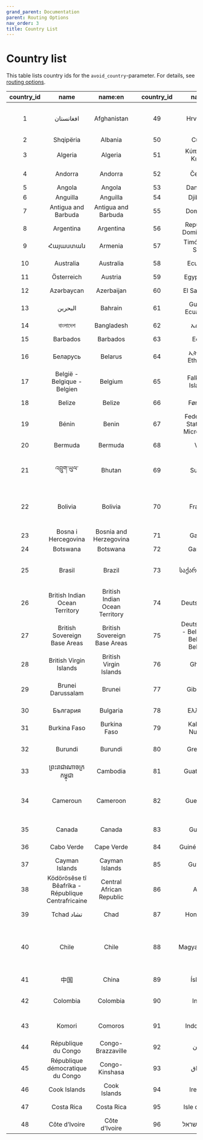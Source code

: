 ```yaml
---
grand_parent: Documentation
parent: Routing Options
nav_order: 3
title: Country List
---
```


# Country list
This table lists country ids for the `avoid_country`-parameter. For details, see [routing options](documentation/routing-options).

  | country_id |                        name                        |             name:en            |   | country_id |                    name                   |             name:en            |   | country_id |                   name                  |        name:en        |   | country_id |                      name                     |                    name:en                    |   | country_id |                    name                   |          name:en         |
  |:----------:|:--------------------------------------------------:|:------------------------------:|---|:----------:|:-----------------------------------------:|:------------------------------:|---|:----------:|:---------------------------------------:|:---------------------:|---|:----------:|:---------------------------------------------:|:---------------------------------------------:|---|:----------:|:-----------------------------------------:|:------------------------:|
  |      1     | افغانستان                                          | Afghanistan                    |   |     49     | Hrvatska                                  | Croatia                        |   |     97     | Italia                                  | Italy                 |   |     145    | Nigeria                                       | Nigeria                                       |   |     193    | Schweiz - Suisse - Svizzera - Svizra      | Switzerland              |
  |      2     | Shqipëria                                          | Albania                        |   |     50     | Cuba                                      | Cuba                           |   |     98     | Jamaica                                 | Jamaica               |   |     146    | Niuē                                          | Niue                                          |   |     194    | سوريا                                     | Syria                    |
  |      3     | Algeria                                            | Algeria                        |   |     51     | Κύπρος - Kıbrıs                           | Cyprus                         |   |     99     | Jangy-ayyl                              | Jangy-ayyl            |   |     147    | 조선민주주의인민공화국                        | North Korea                                   |   |     195    | 臺灣                                      | Taiwan                   |
  |      4     | Andorra                                            | Andorra                        |   |     52     | Česko                                     | Czech Republic                 |   |     100    | 日本                                    | Japan                 |   |     148    | Norge                                         | Norway                                        |   |     196    | Тоҷикистон                                | Tajikistan               |
  |      5     | Angola                                             | Angola                         |   |     53     | Danmark                                   | Denmark                        |   |     101    | Jersey                                  | Jersey                |   |     149    | عمان                                          | Oman                                          |   |     197    | Tanzania                                  | Tanzania                 |
  |      6     | Anguilla                                           | Anguilla                       |   |     54     | Djibouti                                  | Djibouti                       |   |     102    | الأردن                                  | Jordan                |   |     150    | ‏پاکستان‎                                       | Pakistan                                      |   |     198    | ประเทศไทย                                 | Thailand                 |
  |      7     | Antigua and Barbuda                                | Antigua and Barbuda            |   |     55     | Dominica                                  | Dominica                       |   |     103    | Қазақстан                               | Kazakhstan            |   |     151    | Belau                                         | Palau                                         |   |     199    | The Bahamas                               | The Bahamas              |
  |      8     | Argentina                                          | Argentina                      |   |     56     | República Dominicana                      | Dominican Republic             |   |     104    | Kenya                                   | Kenya                 |   |     152    | الضفة الغربية وقطاع غزة                       | Palestinian Territories                       |   |     200    | Nederland                                 | The Netherlands          |
  |      9     | Հայաստան                                           | Armenia                        |   |     57     | Timór Loro Sa'e                           | East Timor                     |   |     105    | Kiribati                                | Kiribati              |   |     153    | Panamá                                        | Panama                                        |   |     201    | Togo                                      | Togo                     |
  |     10     | Australia                                          | Australia                      |   |     58     | Ecuador                                   | Ecuador                        |   |     106    | Kosovë                                  | Kosovo                |   |     154    | Papua Niugini                                 | Papua New Guinea                              |   |     202    | Tokelau                                   | Tokelau                  |
  |     11     | Österreich                                         | Austria                        |   |     59     | Egypt مصر                                 | Egypt                          |   |     107    | ‏الكويت‎                                  | Kuwait                |   |     155    | Paraguay                                      | Paraguay                                      |   |     203    | Tonga                                     | Tonga                    |
  |     12     | Azərbaycan                                         | Azerbaijan                     |   |     60     | El Salvador                               | El Salvador                    |   |     108    | Кыргызстан                              | Kyrgyzstan            |   |     156    | Perú                                          | Peru                                          |   |     204    | Trinidad and Tobago                       | Trinidad and Tobago      |
  |     13     | ‏البحرين‎                                            | Bahrain                        |   |     61     | Guinea Ecuatorial                         | Equatorial Guinea              |   |     109    | ປະເທດລາວ                                | Laos                  |   |     157    | Philippines                                   | Philippines                                   |   |     205    | Tunisie ⵜⵓⵏⵙ تونس                         | Tunisia                  |
  |     14     | বাংলাদেশ                                           | Bangladesh                     |   |     62     | ኤርትራ                                      | Eritrea                        |   |     110    | Latvija                                 | Latvia                |   |     158    | Pitcairn Islands                              | Pitcairn Islands                              |   |     206    | Türkiye                                   | Turkey                   |
  |     15     | Barbados                                           | Barbados                       |   |     63     | Eesti                                     | Estonia                        |   |     111    | لبنان                                   | Lebanon               |   |     159    | Polska                                        | Poland                                        |   |     207    | Türkmenistan                              | Turkmenistan             |
  |     16     | Беларусь                                           | Belarus                        |   |     64     | ኢትዮጵያ Ethiopia                            | Ethiopia                       |   |     112    | Lesotho                                 | Lesotho               |   |     160    | Portugal                                      | Portugal                                      |   |     208    | Turks and Caicos Islands                  | Turks and Caicos Islands |
  |     17     | België - Belgique - Belgien                        | Belgium                        |   |     65     | Falkland Islands                          | Falkland Islands               |   |     113    | Liberia                                 | Liberia               |   |     161    | ‏قطر‎                                           | Qatar                                         |   |     209    | Tuvalu                                    | Tuvalu                   |
  |     18     | Belize                                             | Belize                         |   |     66     | Føroyar                                   | Faroe Islands                  |   |     114    | Libya ⵍⵉⴱⵢⴰ ليبيا                       | Libya                 |   |     162    | România                                       | Romania                                       |   |     210    | Uganda                                    | Uganda                   |
  |     19     | Bénin                                              | Benin                          |   |     67     | Federated States of Micronesia            | Federated States of Micronesia |   |     115    | Liechtenstein                           | Liechtenstein         |   |     163    | Российская Федерация                          | Russian Federation                            |   |     211    | Україна                                   | Ukraine                  |
  |     20     | Bermuda                                            | Bermuda                        |   |     68     | Viti                                      | Fiji                           |   |     116    | Lietuva                                 | Lithuania             |   |     164    | Rwanda                                        | Rwanda                                        |   |     212    | الإمارات العربيّة المتّحدة                  | United Arab Emirates     |
  |     21     | འབྲུག་ཡུལ་                                            | Bhutan                         |   |     69     | Suomi                                     | Finland                        |   |     117    | Lëtzebuerg                              | Luxembourg            |   |     165    | Sahrawi Arab Democratic Republic              | Sahrawi Arab Democratic Republic              |   |     213    | United Kingdom                            | United Kingdom           |
  |     22     | Bolivia                                            | Bolivia                        |   |     70     | France                                    | France                         |   |     118    | Македонија                              | Macedonia             |   |     166    | Saint Helena - Ascension and Tristan da Cunha | Saint Helena - Ascension and Tristan da Cunha |   |     214    | United States of America                  | United States of America |
  |     23     | Bosna i Hercegovina                                | Bosnia and Herzegovina         |   |     71     | Gabon                                     | Gabon                          |   |     119    | Madagasikara                            | Madagascar            |   |     167    | Saint Kitts and Nevis                         | Saint Kitts and Nevis                         |   |     215    | Uruguay                                   | Uruguay                  |
  |     24     | Botswana                                           | Botswana                       |   |     72     | Gambia                                    | Gambia                         |   |     120    | Malawi                                  | Malawi                |   |     168    | Saint Lucia                                   | Saint Lucia                                   |   |     216    | Oʻzbekiston                               | Uzbekistan               |
  |     25     | Brasil                                             | Brazil                         |   |     73     | საქართველო                                | Georgia                        |   |     121    | Malaysia                                | Malaysia              |   |     169    | Saint Vincent and the Grenadines              | Saint Vincent and the Grenadines              |   |     217    | Vanuatu                                   | Vanuatu                  |
  |     26     | British Indian Ocean Territory                     | British Indian Ocean Territory |   |     74     | Deutschland                               | Germany                        |   |     122    | ދިވެހިރާއްޖެ                                  | Maldives              |   |     170    | Sāmoa                                         | Samoa                                         |   |     218    | Città del Vaticano                        | Vatican City             |
  |     27     | British Sovereign Base Areas                       | British Sovereign Base Areas   |   |     75     | Deutschland - Belgique / België / Belgien | Germany - Belgium              |   |     123    | Mali                                    | Mali                  |   |     171    | San Marino                                    | San Marino                                    |   |     219    | Venezuela                                 | Venezuela                |
  |     28     | British Virgin Islands                             | British Virgin Islands         |   |     76     | Ghana                                     | Ghana                          |   |     124    | Malta                                   | Malta                 |   |     172    | São Tomé e Príncipe                           | São Tomé and Príncipe                         |   |     220    | Việt Nam                                  | Vietnam                  |
  |     29     | Brunei Darussalam                                  | Brunei                         |   |     77     | Gibraltar                                 | Gibraltar                      |   |     125    | Aelōn̄ in M̧ajeļ                          | Marshall Islands      |   |     173    | ‏المملكة العربية السعودية‎                      | Saudi Arabia                                  |   |     221    | اليمن                                     | Yemen                    |
  |     30     | България                                           | Bulgaria                       |   |     78     | Ελλάδα                                    | Greece                         |   |     126    | Mauritanie موريتانيا                    | Mauritania            |   |     174    | Sénégal                                       | Senegal                                       |   |     222    | Zambia                                    | Zambia                   |
  |     31     | Burkina Faso                                       | Burkina Faso                   |   |     79     | Kalaallit Nunaat                          | Greenland                      |   |     127    | Mauritius                               | Mauritius             |   |     175    | Србија                                        | Serbia                                        |   |     223    | Zimbabwe                                  | Zimbabwe                 |
  |     32     | Burundi                                            | Burundi                        |   |     80     | Grenada                                   | Grenada                        |   |     128    | México                                  | Mexico                |   |     176    | Sesel                                         | Seychelles                                    |   |     224    | Border India - Bangladesh                 |                          |
  |     33     | ព្រះរាជាណាចក្រ​កម្ពុជា                                  | Cambodia                       |   |     81     | Guatemala                                 | Guatemala                      |   |     129    | Moldova                                 | Moldova               |   |     177    | Sierra Leone                                  | Sierra Leone                                  |   |     225    | Île Verte                                 |                          |
  |     34     | Cameroun                                           | Cameroon                       |   |     82     | Guernsey                                  | Guernsey                       |   |     130    | Monaco                                  | Monaco                |   |     178    | Singapore                                     | Singapore                                     |   |     226    | Border Azerbaijan - Armenia (Enclave AZE) |                          |
  |     35     | Canada                                             | Canada                         |   |     83     | Guinée                                    | Guinea                         |   |     131    | Монгол улс                              | Mongolia              |   |     179    | Slovensko                                     | Slovakia                                      |   |     227    | Freezland Rock                            |                          |
  |     36     | Cabo Verde                                         | Cape Verde                     |   |     84     | Guiné-Bissau                              | Guinea-Bissau                  |   |     132    | Црна Гора / Crna Gora                   | Montenegro            |   |     180    | Slovenija                                     | Slovenia                                      |   |     228    | Border SI-HR                              |                          |
  |     37     | Cayman Islands                                     | Cayman Islands                 |   |     85     | Guyana                                    | Guyana                         |   |     133    | Montserrat                              | Montserrat            |   |     181    | Solomon Islands                               | Solomon Islands                               |   |     229    | Willis Island                             |                          |
  |     38     | Ködörösêse tî Bêafrîka - République Centrafricaine | Central African Republic       |   |     86     | Ayiti                                     | Haiti                          |   |     134    | Maroc ⵍⵎⵖⵔⵉⴱ المغرب                     | Morocco               |   |     182    | Soomaaliya                                    | Somalia                                       |   |     230    | Chong-Kara                                |                          |
  |     39     | Tchad تشاد                                         | Chad                           |   |     87     | Honduras                                  | Honduras                       |   |     135    | Moçambique                              | Mozambique            |   |     183    | South Africa                                  | South Africa                                  |   |     231    | Ελλάδα - Παγγαίο                          |                          |
  |     40     | Chile                                              | Chile                          |   |     88     | Magyarország                              | Hungary                        |   |     136    | မြန်မာ                                  | Myanmar               |   |     184    | South Georgia and South Sandwich Islands      | South Georgia and the South Sandwich Islands  |   |     232    | Bristol Island                            |                          |
  |     41     | 中国                                               | China                          |   |     89     | Ísland                                    | Iceland                        |   |     137    | name                                    | name:en               |   |     185    | 대한민국                                      | South Korea                                   |   |     233    | Dist. Judges Court                        |                          |
  |     42     | Colombia                                           | Colombia                       |   |     90     | India                                     | India                          |   |     138    | Namibia                                 | Namibia               |   |     186    | South Sudan                                   | South Sudan                                   |   |     234    | Border Kyrgyzstan - Uzbekistan            |                          |
  |     43     | Komori                                             | Comoros                        |   |     91     | Indonesia                                 | Indonesia                      |   |     139    | Naoero                                  | Nauru                 |   |     187    | España                                        | Spain                                         |   |     235    | Border Malawi - Mozambique                |                          |
  |     44     | République du Congo                                | Congo-Brazzaville              |   |     92     | ‏ایران‎                                     | Iran                           |   |     140    | नेपाल                                    | Nepal                 |   |     188    | ශ්‍රී ලංකාව இலங்கை                                | Sri Lanka                                     |   |     236    | 中華民國                                  |                          |
  |     45     | République démocratique du Congo                   | Congo-Kinshasa                 |   |     93     | العراق                                    | Iraq                           |   |     141    | Nederland - Belgique / België / Belgien | Netherlands - Belgium |   |     189    | Sudan السودان                                 | Sudan                                         |   |            |                                           |                          |
  |     46     | Cook Islands                                       | Cook Islands                   |   |     94     | Ireland                                   | Ireland                        |   |     142    | New Zealand/Aotearoa                    | New Zealand           |   |     190    | Suriname                                      | Suriname                                      |   |            |                                           |                          |
  |     47     | Costa Rica                                         | Costa Rica                     |   |     95     | Isle of Man                               | Isle of Man                    |   |     143    | Nicaragua                               | Nicaragua             |   |     191    | Swaziland                                     | Swaziland                                     |   |            |                                           |                          |
  |     48     | Côte d’Ivoire                                      | Côte d'Ivoire                  |   |     96     | מדינת ישראל                               | Israel                         |   |     144    | Niger                                   | Niger                 |   |     192    | Sverige                                       | Sweden                                        |   |            |                                           |                          |

